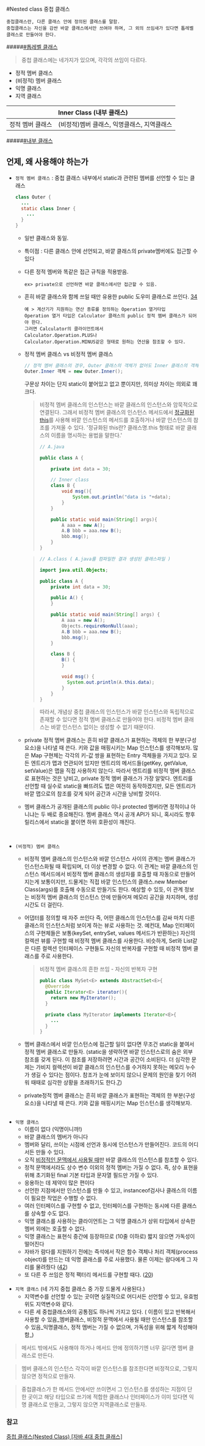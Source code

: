#Nested class 중첩 클래스
```
중첩클래스란, 다른 클래스 안에 정의된 클래스를 말함.
중첩클래스는 자신을 감싼 바깥 클래스에서만 쓰여야 하며, 그 외의 쓰임새가 있다면 톱레벨 클래스로 만들어야 한다.
```
#####[#톱레벨 클래스]()

> 중첩 클래스에는 네가지가 있으며, 각각의 쓰임이 다르다.
* 정적 멤버 클래스
* (비정적) 멤버 클래스
* 익명 클래스
* 지역 클래스

|| Inner Class (내부 클래스) |
|:--|:--|
| 정적 멤버 클래스 | (비정적)멤버 클래스, 익명클래스, 지역클래스 |
#####[#내부 클래스]()

## 언제, 왜 사용해야 하는가

* `정적 멤버 클래스`
: 중첩 클래스 내부에서 static과 관련된 멤버를 선언할 수 있는 클래스
  ```java
  class Outer {
    ...
    static class Inner {
      ...
    }
  }
  ```
   * 일반 클래스와 동일.
   * 특이점 : 다른 클래스 안에 선언되고, 바깥 클래스의 private멤버에도 접근할 수 있다
   * 다른 정적 멤버와 똑같은 접근 규칙을 적용받음.
     ```
     ex> private으로 선언하면 바깥 클래스에서만 접근할 수 있음.
     ```

   * 흔히 바깥 클래스와 함께 쓰일 때만 유용한 public 도우미 클래스로 쓰인다. [34]()
     ```
     예 > 계산기가 지원하는 연산 종류를 정의하는 Operation 열거타입
     Operation 열거 타입은 Calculator 클래스의 public 정적 멤버 클래스가 되어야 한다.
     그러면 Calculator의 클라이언트에서
     Calculator.Operation.PLUS나
     Calculator.Operation.MINUS같은 형태로 원하는 연산을 참조할 수 있다.
     ```
    * 정적 멤버 클래스 vs 비정적 멤버 클래스
      ```java
      // 정적 멤버 클래스의 경우, Outer 클래스의 객체가 없어도 Inner 클래스의 객체 생성 가능.
      Outer.Inner 객체 = new Outer.Inner();
      ```
      구문상 차이는 단지 static이 붙어있고 없고 뿐이지만, 의미상 차이는 의외로 꽤 크다.

      > 비정적 멤버 클래스의 인스턴스는 바깥 클래스의 인스턴스와 암묵적으로 연결된다.
      > 그래서 비정적 멤버 클래스의 인스턴스 메서드에서 [정규화된 this]()를 사용해 바깥 인스턴스의 메서드를 호출하거나 바깥 인스턴스의 참조를 가져올 수 있다.
      > '정규화된 this란?  클래스명.this 형태로 바깥 클래스의 이름을 명시하는 용법을 말한다.'
      > ``` java
      > // A.java
      >
      > public class A {
      >
      >     private int data = 30;
      >
      >     // Inner class
      >     class B {
      >         void msg(){
      >             System.out.println("data is "+data);
      >         }
      >     }
      >
      >     public static void main(String[] args){
      >         A aaa = new A();
      >         A.B bbb = aaa.new B();
      >         bbb.msg();
      >     }
      >}
      > ```

      > ```java
      > // A.class ( A.java를 컴파일한 결과 생성된 클래스파일 )
      >
      > import java.util.Objects;
      >
      > public class A {
      >     private int data = 30;
      >
      >     public A() {
      >     }
      >
      >     public static void main(String[] args) {
      >         A aaa = new A();
      >         Objects.requireNonNull(aaa);
      >         A.B bbb = aaa.new B();
      >         bbb.msg();
      >     }
      >
      >     class B {
      >         B() {
      >         }
      >
      >         void msg() {
      >           System.out.println(A.this.data);
      >         }
      >     }
      >}
      > ```

      > 따라서, 개념상 중첩 클래스의 인스턴스가 바깥 인스턴스와 독립적으로 존재할 수 있다면 정적 멤버 클래스로 만들어야 한다.
      > 비정적 멤버 클래스는 바깥 인스턴스 없이는 생성할 수 없기 때문이다.

  * private 정적 멤버 클래스는 흔히 바깥 클래스가 표현하는 객체의 한 부분(구성요소)을 나타낼 때 쓴다.
     키와 값을 매핑시키는 Map 인스턴스를 생각해보자. 많은 Map 구현체는 각각의 키-값 쌍을 표현하는 Entry 객체들을 가지고 있다. 모든 엔트리가 맵과 연관되어 있지만 엔트리의 메서드들(getKey, getValue, setValue)은 맵을 직접 사용하지 않는다. 따라서 엔트리를 비정적 멤버 클래스로 표현하는 것은 낭비고, private 정적 멤버 클래스가 가장 알맞다. 엔트리를 선언할 때 실수로 static을 빠뜨려도 맵은 여전히 동작하겠지만, 모든 엔트리가 바깥 맵으로의 참조를 갖게 되어 공간과 시간을 낭비할 것이다.
  * 멤버 클래스가 공개된 클래스의 public 이나 protected 멤버라면 정적이냐 아니냐는 두 배로 중요해진다. 멤버 클래스 역시 공개 API가 되니, 혹시라도 향후 릴리스에서 static을 붙이면 하위 호환성이 깨진다.

<br>

* `(비정적) 멤버 클래스`
   * 비정적 멤버 클래스의 인스턴스와 바깥 인스턴스 사이의 관계는 멤버 클래스가 인스턴스화될 때 확립되며, 더 이상 변경할 수 없다.
   이 관계는 바깥 클래스의 인스턴스 메서드에서 비정적 멤버 클래스의 생성자를 호출할 때 자동으로 만들어지는게 보통이지만, 드물게는 직접 바깥 인스턴스의 클래스.new Member Class(args)를 호출해 수동으로 만들기도 한다.
   예상할 수 있듯, 이 관계 정보는 비정적 멤버 클래스의 인스턴스 안에 만들어져 메모리 공간을 차지하며, 생성시간도 더 걸린다.
   * 어댑터를 정의할 때 자주 쓰인다
    즉, 어떤 클래스의 인스턴스를 감싸 마치 다른 클래스의 인스턴스처럼 보이게 하는 뷰로 사용하는 것.
    예컨대, Map 인터페이스의 구현체들은 보통(keySet, entrySet, values 메서드가 반환하는) 자신의 컬렉션 뷰를 구현할 때 비정적 멤버 클래스를 사용한다.
    비슷하게, Set와 List같은 다른 컬렉션 인터페이스 구현들도 자신의 반복자를 구현할 때 비정적 멤버 클래스를 주로 사용한다.

      > 비정적 멤버 클래스의 흔한 쓰임 - 자신의 반복자 구현
      >    ```java
      >    public class MySet<E> extends AbstractSet<E>{
      >      @Override
      >      public Iterator<E> iterator(){
      >        return new MyIterator();
      >      }
      >
      >      private class MyIterator implements Iterator<E>{
      >        ...
      >      }
      >    }
      >    ```

   * 멤버 클래스에서 바깥 인스턴스에 접근할 일이 없다면 무조건 static을 붙여서 정적 멤버 클래스로 만들자.
   (static을 생략하면 바깥 인스턴스로의 숨은 외부 참조를 갖게 된다. 이 참조를 저장하려면 시간과 공간이 소비된다. 더 심각한 문제는 가비지 컬렉션이 바깥 클래스의 인스턴스를 수거하지 못하는 메모리 누수가 생길 수 있다는 점이다. 참조가 눈에 보이지 않으니 문제의 원인을 찾기 어려워 때때로 심각한 상황을 초래하기도 한다.[7]())
   * private정적 멤버 클래스는 흔히 바깥 클래스가 표현하는 객체의 한 부분(구성요소)을 나타낼 때 쓴다. 키와 값을 매핑시키는 Map 인스턴스를 생각해보자.
   <br>
* `익명 클래스`
   * 이름이 없다 (익명이니까!)
   * 바깥 클래스의 멤버가 아니다
   * 멤버와 달리, 쓰이는 시점에 선언과 동시에 인스턴스가 만들어진다. 코드의 어디서든 만들 수 있다.
   * 오직 [비정적인 문맥에서 사용될 때]()만 바깥 클래스의 인스턴스를 참조할 수 있다.
   * 정적 문맥에서라도 상수 변수 이외의 정적 멤버는 가질 수 없다.
    즉, 상수 표현을 위해 초기화된 final 기본 타입과 문자열 필드만 가질 수 있다.
    * 응용하는 데 제약이 많은 편이다
    * 선언한 지점에서만 인스턴스를 만들 수 있고, instanceof검사나 클래스의 이름이 필요한
    작업은 수행할 수 없다.
    * 여러 인터페이스를 구현할 수 없고, 인터페이스를 구현하는 동시에 다른 클래스를 상속할 수도 없다.
    * 익명 클래스를 사용하는 클라이언트는 그 익명 클래스가 상위 타입에서 상속한 멤버 외에는 호출할 수 없다.
    * 익명 클래스는 표현식 중간에 등장하므로 (10줄 이하로) 짧지 않으면 가독성이 떨어진다
    * 자바가 람다를 지원하기 전에는 즉석에서 작은 함수 객체나 처리 객체(process object)를 만드는 데 익명 클래스를 주로 사용했다. 물론 이제는 람다에게 그 자리를 물려줬다 ([42]())
   * 또 다른 주 쓰임은 정적 팩터리 메서드를 구현할 때다. ([20]())
   <br>
* `지역 클래스` (네 가지 중첩 클래스 중 가장 드물게 사용된다.)
   * 지역변수를 선언할 수 있는 곳이면 실질적으로 어디서든 선언할 수 있고,
   유효범위도 지역변수와 같다.
   * 다른 세 중첩클래스와의 공통점도 하나씩 가지고 있다.
   ( 이름이 있고 반복해서 사용할 수 있음_멤버클래스,
   비정적 문맥에서 사용될 때만 인스턴스를 참조할 수 있음_익명클래스,
   정적 멤버는 가질 수 없으며, 가독성을 위해 짧게 작성해야 함_)


> 메서드 밖에서도 사용해야 하거나 메서드 안에 정의하기엔 너무 길다면 멤버 클래스로 만든다.

> 멤버 클래스의 인스턴스 각각이 바깥 인스턴스를 참조한다면 비정적으로, 그렇지 않으면
> 정적으로 만들자.

> 중첩클래스가 한 메서드 안에서만 쓰이면서 그 인스턴스를 생성하는 지점이 단 한 곳이고
해당 타입으로 쓰기에 적합한 클래스나 인터페이스가 이미 있다면 익명 클래스로 만들고, 그렇지
않으면 지역클래스로 만들자.


### 참고
[중첩 클래스(Nested Class) [자바 4대 중첩 클래스]](http://gyrfalcon.tistory.com/entry/JAVAJ-Nested-Class)
